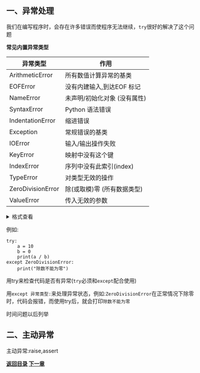 ## 一、异常处理

我们在编写程序时，会存在许多错误而使程序无法继续，`try`很好的解决了这个问题

**常见内置异常类型**

|异常类型|作用
|--------|----
|ArithmeticError|所有数值计算异常的基类
|EOFError|没有内建输入,到达EOF 标记
|NameError|未声明/初始化对象 (没有属性)
|SyntaxError|Python 语法错误
|IndentationError|	缩进错误
|Exception|常规错误的基类
|IOError|	输入/输出操作失败
|KeyError|	映射中没有这个键
|IndexError|序列中没有此索引(index)
|TypeError|	对类型无效的操作
|ZeroDivisionError|	除(或取模)零 (所有数据类型)
|ValueError|传入无效的参数

<details><summary>格式查看</summary>
<pre><code>try:
    可能异常的代码
except 异常类型A:
    处理异常代码A
except 异常类型B:
    处理异常代码B
...
except:
    前面未捕抓到的异常
else:
    未发生异常处理的代码，可选择写不写
finally:
    无论如何都要执行的代码，可选择写不写
</code></pre>
</details>

例如:
```
try:
    a = 10
    b = 0
    print(a / b)
except ZeroDivisionError:
    print("除数不能为零")
```
用try来检查代码是否有异常(`try`必须和`except`配合使用)

用`except 异常类型:`来处理异常状态，例如:`ZeroDivisionError`在正常情况下除零时，代码会报错，而使用try后，就会打印`除数不能为零`

时间问题以后列举

## 二、主动异常

主动异常:raise,assert

**[返回目录](https://github.com/3114aaa/Python-directory)
[下一章](https://github.com/3114aaa/Python-3)**
